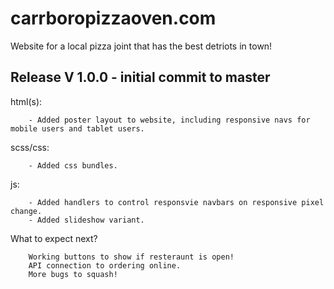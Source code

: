 # carrboropizzaoven.com
Website for a local pizza joint that has the best detriots in town!

## Release V 1.0.0 - initial commit to master
html(s):
```
    - Added poster layout to website, including responsive navs for mobile users and tablet users.
```    
scss/css:
```
    - Added css bundles.
```    
js:
```
    - Added handlers to control responsvie navbars on responsive pixel change.
    - Added slideshow variant.
```    

What to expect next?
```
    Working buttons to show if resteraunt is open!
    API connection to ordering online.
    More bugs to squash!
```    